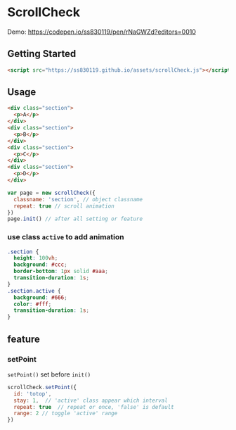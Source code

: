 # ScrollCheck
Demo: 
<a href="https://codepen.io/ss830119/pen/rNaGWZd?editors=0010" target="_blank">https://codepen.io/ss830119/pen/rNaGWZd?editors=0010</a>

## Getting Started
```html
<script src="https://ss830119.github.io/assets/scrollCheck.js"></script>
```

## Usage

```html
<div class="section">
  <p>A</p>
</div>
<div class="section">
  <p>B</p>
</div>
<div class="section">
  <p>C</p>
</div>
<div class="section">
  <p>D</p>
</div>
```
```js
var page = new scrollCheck({
  classname: 'section', // object classname
  repeat: true // scroll animation
})
page.init() // after all setting or feature
```
### use class `active` to add animation
```css
.section {
  height: 100vh;
  background: #ccc;
  border-bottom: 1px solid #aaa;
  transition-duration: 1s;
}
.section.active {
  background: #666;
  color: #fff;
  transition-duration: 1s;
}
```

## feature
### setPoint
`setPoint()` set before `init()`
```js
scrollCheck.setPoint({
  id: 'totop',
  stay: 1,  // 'active' class appear which interval
  repeat: true  // repeat or once, 'false' is default
  range: 2 // toggle 'active' range
})
```